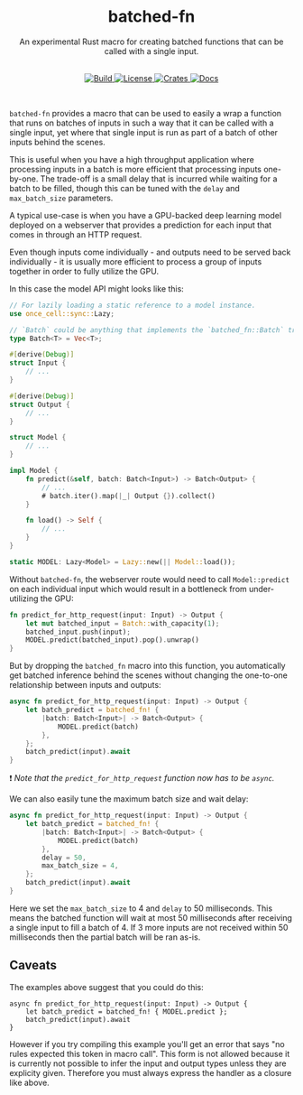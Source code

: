 <div align="center">
    <h1>batched-fn</h1>
    An experimental Rust macro for creating batched functions that can be called with a single input.
</div>
<br/>
<p align="center">
    <a href="https://github.com/epwalsh/batched-fn/actions">
        <img alt="Build" src="https://github.com/epwalsh/batched-fn/workflows/CI/badge.svg?event=push&branch=master">
    </a>
    <a href="https://github.com/epwalsh/batched-fn/blob/master/LICENSE">
        <img alt="License" src="https://img.shields.io/github/license/epwalsh/batched-fn.svg?color=blue&cachedrop">
    </a>
    <a href="https://crates.io/crates/batched-fn">
        <img alt="Crates" src="https://img.shields.io/crates/v/batched-fn.svg?color=blue">
    </a>
    <a href="https://docs.rs/batched-fn/">
        <img alt="Docs" src="https://img.shields.io/badge/docs.rs-API%20docs-blue">
    </a>
</p>
<br/>

`batched-fn` provides a macro that can be used to easily a wrap a function that runs on
batches of inputs in such a way that it can be called with
a single input, yet where that single input is run as part of a batch of other inputs behind
the scenes.

This is useful when you have a high throughput application where processing inputs in a batch
is more efficient that processing inputs one-by-one. The trade-off  is a small delay that is incurred
while waiting for a batch to be filled, though this can be tuned with the
`delay` and `max_batch_size` parameters.

A typical use-case is when you have a GPU-backed deep learning model deployed on a webserver that provides
a prediction for each input that comes in through an HTTP request.

Even though inputs come individually - and outputs need to be served back individually - it
is usually more efficient to process a group of inputs together in order to fully utilize the GPU.

In this case the model API might looks like this:

```rust
// For lazily loading a static reference to a model instance.
use once_cell::sync::Lazy;

// `Batch` could be anything that implements the `batched_fn::Batch` trait.
type Batch<T> = Vec<T>;

#[derive(Debug)]
struct Input {
    // ...
}

#[derive(Debug)]
struct Output {
    // ...
}

struct Model {
    // ...
}

impl Model {
    fn predict(&self, batch: Batch<Input>) -> Batch<Output> {
        // ...
        # batch.iter().map(|_| Output {}).collect()
    }

    fn load() -> Self {
        // ...
    }
}

static MODEL: Lazy<Model> = Lazy::new(|| Model::load());
```

Without `batched-fn`, the webserver route would need to call `Model::predict` on each
individual input which would result in a bottleneck from under-utilizing the GPU:

```rust
fn predict_for_http_request(input: Input) -> Output {
    let mut batched_input = Batch::with_capacity(1);
    batched_input.push(input);
    MODEL.predict(batched_input).pop().unwrap()
}
```

But by dropping the `batched_fn` macro into this function, you automatically get batched
inference behind the scenes without changing the one-to-one relationship between inputs and
outputs:

```rust
async fn predict_for_http_request(input: Input) -> Output {
    let batch_predict = batched_fn! {
        |batch: Batch<Input>| -> Batch<Output> {
            MODEL.predict(batch)
        },
    };
    batch_predict(input).await
}
```

❗️ *Note that the `predict_for_http_request` function now has to be `async`.*

We can also easily tune the maximum batch size and wait delay:

```rust
async fn predict_for_http_request(input: Input) -> Output {
    let batch_predict = batched_fn! {
        |batch: Batch<Input>| -> Batch<Output> {
            MODEL.predict(batch)
        },
        delay = 50,
        max_batch_size = 4,
    };
    batch_predict(input).await
}
```

Here we set the `max_batch_size` to 4 and `delay`
to 50 milliseconds. This means the batched function will wait at most 50 milliseconds after receiving a single
input to fill a batch of 4. If 3 more inputs are not received within 50 milliseconds
then the partial batch will be ran as-is.

## Caveats

The examples above suggest that you could do this:

```rust,compile_fail
async fn predict_for_http_request(input: Input) -> Output {
    let batch_predict = batched_fn! { MODEL.predict };
    batch_predict(input).await
}
```

However if you try compiling this example you'll get an error that says "no rules expected this
token in macro call". This form is not allowed because it is currently not possible to infer
the input and output types unless they are explicity given. Therefore you must always express
the handler as a closure like above.
